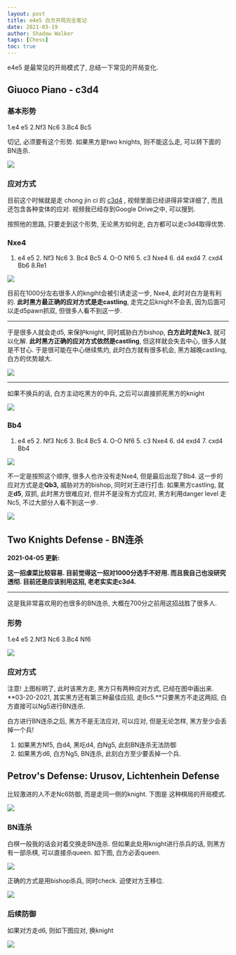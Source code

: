 ```yaml
---
layout: post
title: e4e5 白方开局完全笔记
date: 2021-03-19
author: Shadow Walker
tags: [Chess]
toc: true
---
```


e4e5 是最常见的开局模式了, 总结一下常见的开局变化. 

## Giuoco Piano - c3d4

### 基本形势

1.e4 e5
2.Nf3 Nc6
3.Bc4 Bc5

切记, 必须要有这个形势. 如果黑方是two knights, 则不能这么走, 可以转下面的BN连杀. 

![](https://lh3.googleusercontent.com/pw/ACtC-3eBfRqhzx3CrEq91lPDQJXLfaKquT0r3Ot2NvM19LCpQ75UT2t6HVYnM022pqn2WOGmMOV5mIamdfqYP1lIUJPzBvFPUfXPCl5c7UoBWP-UL5qwNeFvbiBmRlPwgPzVrZddfXKLT2hAKqc0NjH_QN6n=w566-h558-no?authuser=0)


### 应对方式

目前这个时候就是走 chong jin ci 的 [c3d4](https://www.youtube.com/watch?v=XWw_QgN-Q2U&t=71s&ab_channel=ChongJinCi) , 视频里面已经讲得非常详细了, 而且还包含各种变体的应对.  视频我已经存到Google Drive之中, 可以搜到. 

按照他的思路, 只要走到这个形势, 无论黑方如何走, 白方都可以走c3d4取得优势. 


### Nxe4

1. e4 e5 2. Nf3 Nc6 3. Bc4 Bc5 4. O-O Nf6 5. c3 Nxe4 6. d4 exd4 7. cxd4 Bb6 8.Re1

![](https://lh3.googleusercontent.com/pw/ACtC-3eQaVTLTu9DDqldbvfk7JMWVcFV5Be-wHksJI42vVzotVCHSAJMbb4b4682mTg_TGZF6uOVl2FtKcEjX2J1uOEk9FWL1TrdmfbP1PIFrQCO6vJ-ej5TBSURNGMwjEcs6fK-Sq56JpxHrPPGKE1GFFWG=s720-no?authuser=0)

目前在1000分左右很多人的kngiht会被引诱走这一步, Nxe4, 此时对白方是有利的.  **此时黑方最正确的应对方式是走castling**, 走完之后knight不会丢, 因为后面可以走d5pawn抓双, 但很多人看不到这一步. 

---

于是很多人就会走d5, 来保护knight, 同时威胁白方bishop, **白方此时走Nc3**, 就可以化解. **此时黑方正确的应对方式依然是castling**, 但这样就会失去中心, 很多人就是不甘心. 于是很可能在中心继续焦灼, 此时白方就有很多机会, 黑方越晚castling, 白方的优势越大. 

![](https://lh3.googleusercontent.com/pw/ACtC-3dtqt38n4zhWZ8KrmApLPBoA9FAjC7-LH9tXuUbFBJqbGXBE8UD8CCqX75vRBz0rEZNFHvz0EiQdHFE1TRgm08NzGgLZAPIYguQIHDnaRf-rDXmwLrsuFJtxfgBRNElPQMH201onzvz1lyoSHVMf55s=s720-no?authuser=0)

--- 

如果不换兵的话, 白方主动吃黑方的中兵, 之后可以直接抓死黑方的knight

![](https://lh3.googleusercontent.com/pw/ACtC-3ecvQfLW1qZjXp4OGOD89cpiojXjfzhzn8HXSrbTTafxsQE6bHIcHBriGBRfckrs8bLXkYbGR1NiY9-2vpHbI1Uz-LGmhADUis2P0iFhvsHoIEHBLkDISdQNQQhoRQVPQuQhetKvf1yc9sxp5eSz5BE=s720-no?authuser=0)

### Bb4

1. e4 e5 2. Nf3 Nc6 3. Bc4 Bc5 4. O-O Nf6 5. c3 Nxe4 6. d4 exd4 7. cxd4 Bb4

![](https://lh3.googleusercontent.com/pw/ACtC-3ectX357OjBwABV8isCW_uGUUX2Ayi__GEOE7qTaPbI3QZU_j_TST3_mNRhRxk3TF72Zpe8pyrtbwSn6t3JOp4dg8ofZEptL1VVBIjAJcBu2hQankV8ocqSkBYounM8OmcSy3RI7zbNsq6rOhWmbVKW=s720-no?authuser=0)

不一定是按照这个顺序, 很多人也许没有走Nxe4, 但是最后出现了Bb4. 这一步的应对方式是走**Qb3,** 威胁对方的bishop, 同时对王进行打击. 如果黑方castling, 就走**d5**, 双抓, 此时黑方很难应对, 但并不是没有方式应对, 黑方利用danger level 走Nc5, 不过大部分人看不到这一步. 

![](https://lh3.googleusercontent.com/pw/ACtC-3f1gogUZmUA2vXfGKLoQkrNE01d9qTSYiSBECgmoEH53uTiM_yBG1lpS2lPSGP74wy6W-LMhiBG8sb0iHYmOjFZyg1h3elkgA6vM092oUoDaCeKn3URKEri22j2znhkf6Ai7eUY46oCLbArp5XlbMTQ=s720-no?authuser=0)




## Two Knights Defense - BN连杀

**2021-04-05 更新:**

**这一招虐菜比较容易. 目前觉得这一招对1000分选手不好用. 而且我自己也没研究透彻. 目前还是应该别用这招, 老老实实走c3d4.**

---

这是我非常喜欢用的也很多的BN连杀, 大概在700分之前用这招战胜了很多人. 

### 形势

1.e4 e5
2.Nf3 Nc6
3.Bc4 Nf6

![](https://lh3.googleusercontent.com/pw/ACtC-3ffaumzRwaDXNjAgnOfttOlLBsgIpcPhH5v1cGIAC-KU6gEVuQvDkaktBzTs3GczNqDFLZkJCS-EcIfoaRU3E5tvhT9C1sFcdjMNN3IiaGmAy1XKOJ-ZRN1fRk9qXQcypPjIcWdM2QCG-YDED-x2BHw=w617-h608-no?authuser=0)

### 应对方式

注意! 上图标明了, 此时该黑方走, 黑方只有两种应对方式, 已经在图中画出来. **03-20-2021, 其实黑方还有第三种最佳应招, 走Bc5.**只要黑方不走这两招, 白方直接可以Ng5进行BN连杀. 

白方进行BN连杀之后, 黑方不是无法应对, 可以应对, 但是无论怎样, 黑方至少会丢掉一个兵! 

1. 如果黑方Nf5,  白d4, 黑吃d4, 白Ng5, 此刻BN连杀无法防御
2. 如果黑方d6, 白方Ng5, BN连杀, 此刻白方至少要丢掉一个兵. 

##  Petrov's Defense: Urusov, Lichtenhein Defense

比较激进的人不走Nc6防御, 而是走同一侧的knight. 下图是 这种棋局的开局模式. 

![](https://lh3.googleusercontent.com/pw/ACtC-3eJqrN10HfMOoK1ijmlPXCM8HJh12NY_oX2XDGniShPSjJXsmiLaLmscq_W-8CHmmipieDSj1vOnprhSN3hCu9vcItABPBYwhY-Ci266a_PFVgrQVeQWed5fFj6V06cySB5KPNmTKtOVZZ7-lFk0b8w=w661-h662-no?authuser=0)

### BN连杀

白棋一般我的话会对着交换走BN连杀.  但如果此处用knight进行杀兵的话, 则黑方有一部杀棋, 可以直接杀queen. 如下图, 白方必丢queen. 

![](https://lh3.googleusercontent.com/pw/ACtC-3fgMRG9hnYJbsUd6-uB14tsCmT_HWYF_FW5DXSLnxS-zmAxmFITBGrsGGc5BJJ_HJP7ygJyEViYzZc6Pmhtkz1RqhecgzTto81PxBiF5iTupN4yf4Q1-m6FVIqiI9FmTvxupq_MYTyQxS3BWrmOMImx=w655-h654-no?authuser=0)

正确的方式是用bishop杀兵, 同时check. 迫使对方王移位. 

![](https://lh3.googleusercontent.com/pw/ACtC-3fgHu7xQM02LBdIvGQd_BR4YaAIhY74zRUDR-cLZ2D-qw_5c698nfMiFtOBKiVgpQTfW8k6UM00PO3Wx-PU5QhimqnSAuPmTWzXKE-qUKw-70sgsqCmmK729ooQIIBlWggqyQ2DBJbt1iDUh6Avv-2L=w657-h660-no?authuser=0)

### 后续防御

如果对方走d6, 则如下图应对, 换knight

![](https://lh3.googleusercontent.com/pw/ACtC-3dMRtAWPlxh327ABvLLNof-LJ94RpgJAXpFgEDwwImeRJ03cCbRMZzzJt8LOgmCinmZCpUJHHZ5buUnJ3kCSgSs-QyVZ7mRFJjQGUYi3Y82CpRxJDNyx34gIj2U896BEz29XTKdCgMA-UpMgWgD4yZ6=w652-h659-no?authuser=0)

